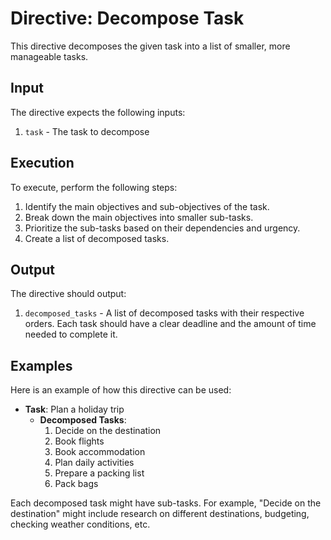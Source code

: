# Directive: Decompose Task

This directive decomposes the given task into a list of smaller, more manageable tasks.

## Input

The directive expects the following inputs:

1. `task` - The task to decompose

## Execution

To execute, perform the following steps:

1. Identify the main objectives and sub-objectives of the task.
2. Break down the main objectives into smaller sub-tasks.
3. Prioritize the sub-tasks based on their dependencies and urgency.
4. Create a list of decomposed tasks.

## Output

The directive should output:

1. `decomposed_tasks` - A list of decomposed tasks with their respective orders. Each task should have a clear deadline and the amount of time needed to complete it.

## Examples

Here is an example of how this directive can be used:

- **Task**: Plan a holiday trip
  - **Decomposed Tasks**:
    1. Decide on the destination
    2. Book flights
    3. Book accommodation
    4. Plan daily activities
    5. Prepare a packing list
    6. Pack bags

Each decomposed task might have sub-tasks. For example, "Decide on the destination" might include research on different destinations, budgeting, checking weather conditions, etc.
